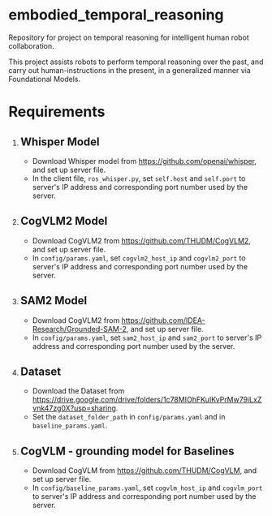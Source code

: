 # embodied_temporal_reasoning
Repository for project on temporal reasoning for intelligent human robot collaboration.

This project assists robots to perform temporal reasoning over the past, and carry out human-instructions in the present, in a generalized manner via Foundational Models.

# Requirements
1. ## Whisper Model
   * Download Whisper model from <https://github.com/openai/whisper>, and set up server file.
   * In the client file, `ros_whisper.py`, set `self.host` and `self.port` to server's IP address and corresponding port number used by the server.

2. ## CogVLM2 Model
   *  Download CogVLM2 from <https://github.com/THUDM/CogVLM2>, and set up server file.
   *  In `config/params.yaml`, set `cogvlm2_host_ip` and `cogvlm2_port` to server's IP address and corresponding port number used by the server.

3. ## SAM2 Model
   *  Download CogVLM2 from <https://github.com/IDEA-Research/Grounded-SAM-2>, and set up server file.
   *  In `config/params.yaml`, set `sam2_host_ip` and `sam2_port` to server's IP address and corresponding port number used by the server.

4. ## Dataset
   * Download the Dataset from <https://drive.google.com/drive/folders/1c78MIOhFKuIKvPrMw79iLxZvnk47zg0X?usp=sharing>.
   * Set the `dataset_folder_path` in `config/params.yaml` and in `baseline_params.yaml`.

5. ## CogVLM - grounding model for Baselines
   *  Download CogVLM from <https://github.com/THUDM/CogVLM>, and set up server file.
   *  In `config/baseline_params.yaml`, set `cogvlm_host_ip` and `cogvlm_port` to server's IP address and corresponding port number used by the server.
